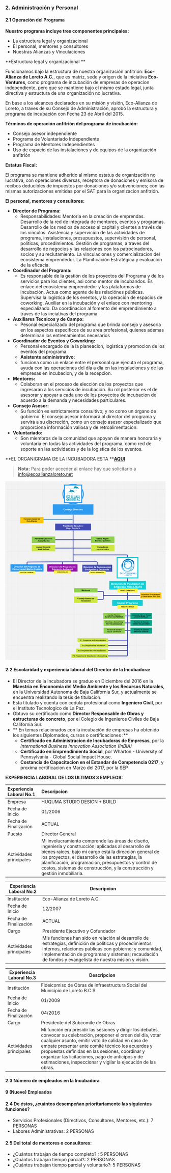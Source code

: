 ### 2. Administración y Personal

#### 2.1 Operación del Programa

**Nuestro programa incluye tres componentes principales:**

* La estructura legal y organizacional
* El personal, mentores y consultores
* Nuestras Alianzas y Vinculaciones

**Estructura legal y organizacional **

Funcionamos bajo la estructura de nuestra organización anfitrión: **Eco-Alianza de Loreto A.C.**, que es matriz, sede y origen de la iniciativa **Eco-Ventures**, como programa de incubación de empresas de operacion independiente, pero que se mantiene bajo el mismo estado legal, junta directiva y estructura de una organización no lucrativa.

En base a los alcances declarados en su misión y visión, Eco-Alianza de Loreto, a traves de su Consejo de Administración, aprobó la estructura y programa de incubación con Fecha 23 de Abril del 2015.

**Términos de operación anfitrión del  programa de incubación:**

* Consejo asesor independiente
* Programa de Voluntariado Independiente 
* Programa de Mentores Independientes
* Uso de espacio de las instalaciones y de equipos de la organización anfitrión

**Estatus Fiscal:**

El programa se mantiene adherido al mismo estatus de organización no lucrativa, con operaciones diversas, receptora de donaciones y emisora de recibos deducibles de impuestos por donaciones y/o subvenciones; con las mismas autorizaciones emitidas por el SAT para la organizacion anfitrión.

**El personal, mentores y consultores:**

* **Director de Programa:**
  * Responsabilidades: Mentoria en la creación de emprendas. Desarrollo de la red de integrada de mentores, eventos y programas. Desarrollo de los medios de acceso al capital y clientes a través de los vínculos. Asistencia y supervicion de las actividades de programa, instalaciones, presupuestos, supervisión de personal, políticas, procedimientos. Gestión de programas, a traves del desarrollo de negocios y las relaciones con los patrocinadores, socios y su reclutamiento. La vinculaciones y comercializacion del ecosistema emprendedor. La Planificación Estratégica y evaluación de la eficacia.
* **Coordinador del Programa:**
  * Es responsable de la gestión de los proyectos del Programa y de los servicios para los clientes, asi como mentor de incubandos. Es enlace del ecosistema emprendedor y las plataformas de incubación. Actua como agente de las relaciónes públicas. Supervisa la logística de los eventos, y la operación de espacios de coworking. Auxiliar en la incubación y el enlace con mentoring especializado. Da coordinacion al fomento del emprendimiento a traves de las inciativas del programa.
* **Auxiliares Tecnicos y de Campo:**
  * Pesonal especializado del programa que brinda consejo y asesoria en los aspectos especificos de su area profesional, quienes ademas determinan los entrenamientos necesarios 
* **Coordinador de Eventos y Coworking:**
  * Personal encargado de la la planeacion, logistica y promocion de los eventos del programa.
  * **Asistente administrativo:**
  * funciona como un enlace entre el personal que ejecuta el programa, ayuda con las operaciones del día a día en las instalaciones y de las empresas en incubacion, y de la recepcion.
* **Mentores:**
  * Colaboran en el proceso de elección de los proyectos que ingresarán a los servicios de incubación. Su rol posterior es el de asesorar y apoyar a cada uno de los proyectos de incubacion de acuerdo a la demanda y necesidades particulares.
* **Consejo Asesor:**
  * Su función es estrictamente consultivo; y no como un órgano de gobierno. El consejo asesor informará al director del programa y servirá a su discreción, como un consejo asesor especializado que proporciona información valiosa y de retroalimentacion.
* **Voluntariado:**
  * Son miembros de la comunidad que apoyan de manera honoraria y voluntaria en todas las actividades del programa, como red de soporte an las actividades y de la logistica de los eventos.

**EL ORGANIGRAMA DE LA INCUBADORA ESTA **[**AQUI**](https://drive.google.com/a/ecoalianzaloreto.org/file/d/0ByoBgBwWpuxHYnhkeW9HNjBmZXM/view?usp=sharing)

> **Nota:** Para poder acceder al enlace hay que solicitarlo a info@ecoalianzaloreto.net

![Organigrama](../images/Organ_EV.png)

#### 2.2 Escolaridad y experiencia laboral del Director de la Incubadora:

* El Director de la Incubadora se graduo en Diciembre del 2016 en la **Maestria en Enconomia del Medio Ambiente y los Recursos Naturales**, en la Universidad Autonoma de Baja California Sur, y actualmente se encuentra realizando la tesis de titulacion.
* Esta titulado y cuenta con cedula profesional como **Ingeniero Civil**, por el Instituto Tecnologico de La Paz.
* Obtuvo su certificado como **Director Responsable de Obras y estructuras de concreto**, por el Colegio de Ingenieros Civiles de Baja California Sur.
* ** En temas relacionados con la incubación de empresas ha obtenido los siguientes Diplomados, cursos o certificaciones :**
  * **Certificado en Administracion de Incubadoras de Empresas**, por la _International Business Innovation Association \(InBIA\)_
  * **Certificado en Emprendimiento Social**,  por Wharton - University of Pennsylvania - Global Social Impact House.
  * **Costancia de Capacitacion en el Estandar de Competencia 0217**, y proxima certificacion en Marzo del 2017, por la SEP

**EXPERIENCIA LABORAL DE LOS ULTIMOS 3 EMPLEOS:**

| Experiencia Laboral No.1 | Descripcion |
| :--- | :--- |
| Empresa | HUQUMA STUDIO DESIGN + BUILD |
| Fecha de Inicio | 01/2006 |
| Fecha de Finalización | ACTUAL |
| Puesto | Director General |
| Actividades principales | Mi involucramiento comprende las áreas de diseño, ingeniería y construcción; aplicadas al desarrollo de bienes raíces; bajo mi cargo está la dirección general de los proyectos, el desarrollo de las estrategias, la planificación, programación, presupuestos y control de costos, sistemas de construcción, y la construcción y gestión inmobiliaria. |

| Experiencia Laboral No.2 | Descripcion |
| --- | --- |
| Institución | Eco-Alianza de Loreto A.C. |
| Fecha de Inicio | 12/2007 |
| Fecha de Finalización | ACTUAL |
| Cargo | Presidente Ejecutivo y Cofundador |
| Actividades principales | Mis funciones han sido en relación al desarrollo de estrategias, definición de políticas y procedimientos internos, relaciones publicas con gobierno; y comunidad, implementación de programas y sistemas; recaudación de fondos y evangelista de nuestra misión y visión. |

| Experiencia Laboral No.3 | Descripcion |
| --- | --- |
| Institución | Fideicomiso de Obras de Infraestructura Social del Municipio de Loreto B.C.S. |
| Fecha de Inicio | 01/2009 |
| Fecha de Finalización | 04/2016 |
| Cargo | Presidente del Subcomite de Obras |
| Actividades principales | Mi función era presidir las sesiones y dirigir los debates, convocar su celebración, proponer el orden del día, votar cualquier asunto, emitir voto de calidad en caso de empate presentar ante comité técnico los acuerdos y propuestas definidas en las sesiones, coordinar y organizar las licitaciones, pago de anticipos y de estimaciones, inspeccionar y vigilar la ejecución de las obras. |

#### 2.3 Número de empleados en la Incubadora

**9 \(Nueve\) Empleados**

#### 2.4 De éstos, ¿cuántos desempeñan prioritariamente las siguientes funciones?

* Servicios Profesionales \(Directivos, Consultores, Mentores, etc.\): 7 PERSONAS
* Labores Administrativas: 2 PERSONAS

#### 2.5 Del total de mentores o consultores:

* ¿Cuántos trabajan de tiempo completo? : 5 PERSONAS
* ¿Cuántos trabajan tiempo parcial?: 2 PERSONAS
* ¿Cuántos trabajan tiempo parcial y voluntario?: 5 PERSONAS



